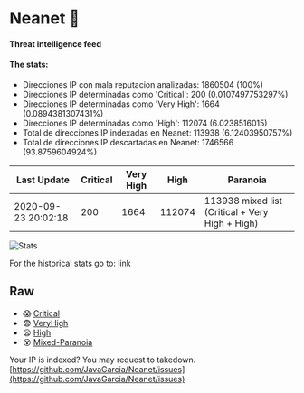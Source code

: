 # Neanet :hocho:
#### Threat intelligence feed
#### The stats:

- Direcciones IP con mala reputacion analizadas: 1860504 (100%)
- Direcciones IP determinadas como 'Critical':  200 (0.0107497753297%)
- Direcciones IP determinadas como 'Very High':  1664 (0.0894381307431%)
- Direcciones IP determinadas como 'High':  112074 (6.0238516015)
- Total de direcciones IP indexadas en Neanet:  113938 (6.12403950757%)
- Total de direcciones IP descartadas en Neanet:  1746566 (93.8759604924%)

| Last Update | Critical | Very High | High | Paranoia |
| --- | --- | --- | --- | --- |
| 2020-09-23 20:02:18 | 200 | 1664 | 112074 | 113938 mixed list (Critical + Very High + High)|

![Stats](https://docs.google.com/spreadsheets/d/e/2PACX-1vSnaNMIXVabIpDJjufMlzH7poXnshF3mgd8Is1g9ytUEzVsP5my4Trn8f-xkoLLQ38xpL3HtmUexLo6/pubchart?oid=501124687&format=image)

For the historical stats go to: [link](/stats.csv)
## Raw
- :scream: [Critical](https://raw.githubusercontent.com/JavaGarcia/Neanet/master/blacklists/neanet_critical.txt)
- :fearful: [VeryHigh](https://raw.githubusercontent.com/JavaGarcia/Neanet/master/blacklists/neanet_veryHigh.txtt)
- :frowning: [High](https://raw.githubusercontent.com/JavaGarcia/Neanet/master/blacklists/neanet_high.txt)
- :dizzy_face: [Mixed-Paranoia](https://raw.githubusercontent.com/JavaGarcia/Neanet/master/blacklists/neanet_all.txt)


Your IP is indexed? You may request to takedown. [https://github.com/JavaGarcia/Neanet/issues](https://github.com/JavaGarcia/Neanet/issues)






















































































































































































































































































































































































































































































































































































































































































































































































































































































































































































































